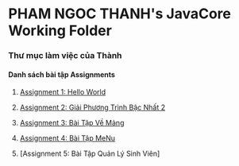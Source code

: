 # PHAM NGOC THANH's JavaCore Working Folder
### Thư mục làm việc của Thành
#### Danh sách bài tập Assignments

1. [Assignment 1: Hello World](https://github.com/FASTTRACKSE/FFSE1704.JavaCore/tree/master/ThanhCL/ThanhHelloWorld/src/fasttrackse/bai1/assignment)

2. [Assignment 2: Giải Phương Trình Bậc Nhất 2](https://github.com/FASTTRACKSE/FFSE1704.JavaCore/blob/master/ThanhPN/HelloWorld/src/GiaiPTBac2/GiaiPTBac2.java)

3. [Assignment 3: Bài Tập Về Mảng](https://github.com/FASTTRACKSE/FFSE1704.JavaCore/blob/master/ThanhPN/HelloWorld/src/GiaiPTBac2/BaiTapMang.java)

4. [Assignment 4: Bài Tập MeNu](https://github.com/FASTTRACKSE/FFSE1704.JavaCore/blob/master/ThanhPN/HelloWorld/src/GiaiPTBac2/Menu.java)

5. [Assignment 5: Bài Tập Quản Lý Sinh Viên]

